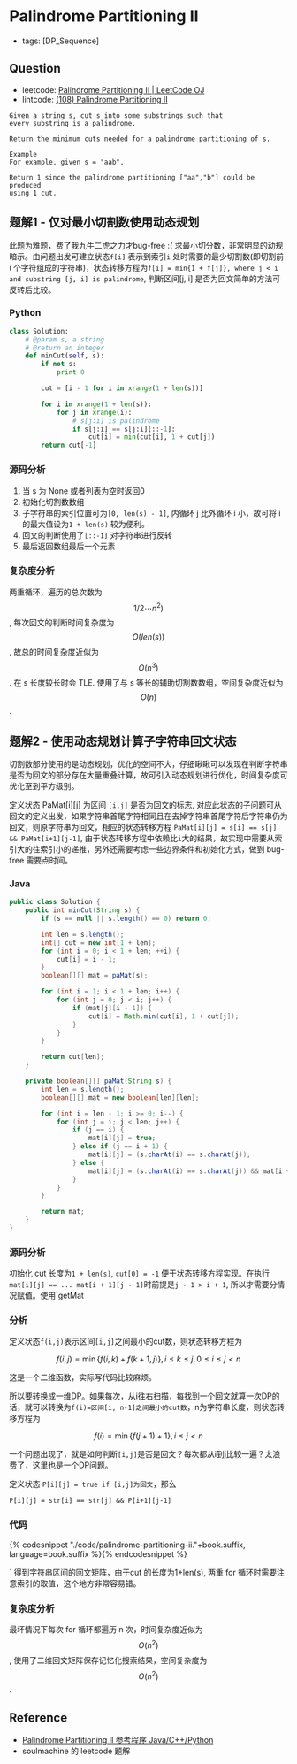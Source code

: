 # Palindrome Partitioning II

- tags: [DP_Sequence]

## Question

- leetcode: [Palindrome Partitioning II | LeetCode OJ](https://leetcode.com/problems/palindrome-partitioning-ii/)
- lintcode: [(108) Palindrome Partitioning II](http://www.lintcode.com/en/problem/palindrome-partitioning-ii/)

```
Given a string s, cut s into some substrings such that
every substring is a palindrome.

Return the minimum cuts needed for a palindrome partitioning of s.

Example
For example, given s = "aab",

Return 1 since the palindrome partitioning ["aa","b"] could be produced
using 1 cut.
```

## 题解1 - 仅对最小切割数使用动态规划

此题为难题，费了我九牛二虎之力才bug-free :( 求最小切分数，非常明显的动规暗示。由问题出发可建立状态`f[i]` 表示到索引`i` 处时需要的最少切割数(即切割前 i 个字符组成的字符串)，状态转移方程为`f[i] = min{1 + f[j]}, where j < i and substring [j, i] is palindrome`, 判断区间[j, i] 是否为回文简单的方法可反转后比较。

### Python

```python
class Solution:
    # @param s, a string
    # @return an integer
    def minCut(self, s):
        if not s:
            print 0

        cut = [i - 1 for i in xrange(1 + len(s))]

        for i in xrange(1 + len(s)):
            for j in xrange(i):
                # s[j:i] is palindrome
                if s[j:i] == s[j:i][::-1]:
                    cut[i] = min(cut[i], 1 + cut[j])
        return cut[-1]
```

### 源码分析

1. 当 s 为 None 或者列表为空时返回0
2. 初始化切割数数组
3. 子字符串的索引位置可为`[0, len(s) - 1]`, 内循环 j 比外循环 i 小，故可将 i 的最大值设为`1 + len(s)` 较为便利。
4. 回文的判断使用了`[::-1]` 对字符串进行反转
5. 最后返回数组最后一个元素

### 复杂度分析

两重循环，遍历的总次数为 $$1/2 \cdots n^2)$$, 每次回文的判断时间复杂度为 $$O(len(s))$$, 故总的时间复杂度近似为 $$O(n^3)$$. 在 s 长度较长时会 TLE.
使用了与 s 等长的辅助切割数数组，空间复杂度近似为 $$O(n)$$.

## 题解2 - 使用动态规划计算子字符串回文状态

切割数部分使用的是动态规划，优化的空间不大，仔细瞅瞅可以发现在判断字符串是否为回文的部分存在大量重叠计算，故可引入动态规划进行优化，时间复杂度可优化至到平方级别。

定义状态 PaMat[i][j]  为区间 `[i,j]` 是否为回文的标志, 对应此状态的子问题可从回文的定义出发，如果字符串首尾字符相同且在去掉字符串首尾字符后字符串仍为回文，则原字符串为回文，相应的状态转移方程 `PaMat[i][j] = s[i] == s[j] && PaMat[i+1][j-1]`, 由于状态转移方程中依赖比`i`大的结果，故实现中需要从索引大的往索引小的递推，另外还需要考虑一些边界条件和初始化方式，做到 bug-free 需要点时间。


### Java

```java
public class Solution {
    public int minCut(String s) {
        if (s == null || s.length() == 0) return 0;

        int len = s.length();
        int[] cut = new int[1 + len];
        for (int i = 0; i < 1 + len; ++i) {
            cut[i] = i - 1;
        }
        boolean[][] mat = paMat(s);

        for (int i = 1; i < 1 + len; i++) {
            for (int j = 0; j < i; j++) {
                if (mat[j][i - 1]) {
                    cut[i] = Math.min(cut[i], 1 + cut[j]);
                }
            }
        }

        return cut[len];
    }

    private boolean[][] paMat(String s) {
        int len = s.length();
        boolean[][] mat = new boolean[len][len];

        for (int i = len - 1; i >= 0; i--) {
            for (int j = i; j < len; j++) {
                if (j == i) {
                    mat[i][j] = true;
                } else if (j == i + 1) {
                    mat[i][j] = (s.charAt(i) == s.charAt(j));
                } else {
                    mat[i][j] = (s.charAt(i) == s.charAt(j)) && mat[i + 1][j - 1];
                }
            }
        }

        return mat;
    }
}
```

### 源码分析

初始化 cut 长度为`1 + len(s)`, `cut[0] = -1` 便于状态转移方程实现。在执行`mat[i][j] == ... mat[i + 1][j - 1]`时前提是`j - 1 > i + 1`, 所以才需要分情况赋值。使用`getMat
### 分析

定义状态`f(i,j)`表示区间`[i,j]`之间最小的cut数，则状态转移方程为 

$$
f(i,j)=\min\left\{f(i,k)+f(k+1,j)\right\}, i \leq k \leq j, 0 \leq i \leq j<n
$$

这是一个二维函数，实际写代码比较麻烦。
 
所以要转换成一维DP。如果每次，从i往右扫描，每找到一个回文就算一次DP的话，就可以转换为`f(i)=区间[i, n-1]之间最小的cut数`，n为字符串长度，则状态转移方程为

$$
f(i)=\min\left\{f(j+1)+1\right\}, i \leq j<n
$$

一个问题出现了，就是如何判断`[i,j]`是否是回文？每次都从i到j比较一遍？太浪费了，这里也是一个DP问题。

定义状态 `P[i][j] = true if [i,j]为回文`，那么

```
P[i][j] = str[i] == str[j] && P[i+1][j-1]
```


### 代码

{% codesnippet "./code/palindrome-partitioning-ii."+book.suffix, language=book.suffix %}{% endcodesnippet %}

` 得到字符串区间的回文矩阵，由于cut 的长度为1+len(s), 两重 for 循环时需要注意索引的取值，这个地方非常容易错。

### 复杂度分析

最坏情况下每次 for 循环都遍历 n 次，时间复杂度近似为 $$O(n^2)$$, 使用了二维回文矩阵保存记忆化搜索结果，空间复杂度为 $$O(n^2)$$.

## Reference

- [Palindrome Partitioning II 参考程序 Java/C++/Python](http://www.jiuzhang.com/solutions/palindrome-partitioning-ii/)
- soulmachine 的 leetcode 题解
